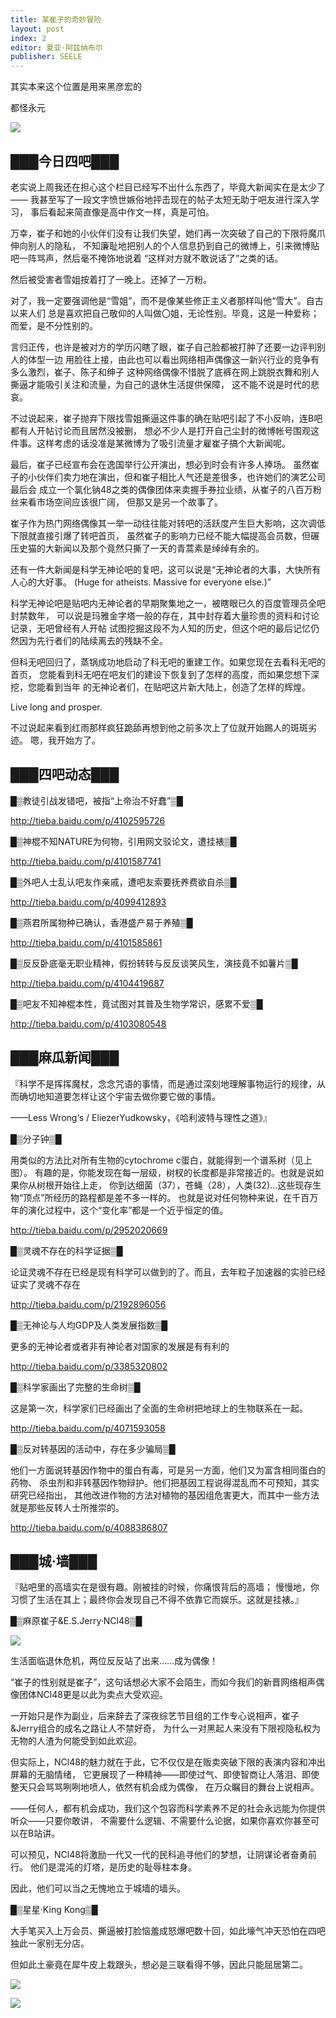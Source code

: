 ```yaml
---
title: 某崔子的奇妙冒险
layout: post
index: 2
editor: 夏亚·阿兹纳布尔
publisher: SEELE
---
```



其实本来这个位置是用来黑彦宏的

都怪永元

![](/candle/02/cover.jpg)


<!--
Candle简报®是一份面向进化论吧、无神论者吧、转基因吧和怀疑探索者吧吧友的电子读物，
尽管临近期中懒癌疫情肆虐，但这仍阻止不了我们的编辑团队为您继续奉上四吧最新鲜有趣的资讯。
我们所传播的是娱乐，而娱乐是不怕懒癌的。

Candle简报®立足四吧、放眼全球……

……剩下的部分懒得写了
-->


███今日四吧███
-------------

老实说上周我还在担心这个栏目已经写不出什么东西了，毕竟大新闻实在是太少了——
我甚至写了一段文字愤世嫉俗地抨击现在的帖子太短无助于吧友进行深入学习，
事后看起来简直像是高中作文一样，真是可怕。

万幸，崔子和她的小伙伴们没有让我们失望，她们再一次突破了自己的下限将魔爪伸向别人的隐私，
不知廉耻地把别人的个人信息扔到自己的微博上，引来微博贴吧一阵骂声，然后毫不掩饰地说着
“这样对方就不敢说话了”之类的话。

然后被受害者雪姐按着打了一晚上。还掉了一万粉。

对了，我一定要强调他是“雪姐”，而不是像某些修正主义者那样叫他“雪大”。自古以来人们
总是喜欢把自己敬仰的人叫做〇姐，无论性别。毕竟，这是一种爱称；而爱，是不分性别的。

言归正传，也许是被对方的学历闪瞎了眼，崔子自己脸都被打肿了还要一边评判别人的体型一边
用脸往上接，由此也可以看出网络相声偶像这一新兴行业的竞争有多么激烈，崔子、陈子和绅子
这种网络偶像不惜脱了底裤在网上跳脱衣舞和别人撕逼才能吸引关注和流量，为自己的退休生活提供保障，
这不能不说是时代的悲哀。

不过说起来，崔子抛弃下限找雪姐撕逼这件事的确在贴吧引起了不小反响，连B吧都有人开帖讨论而且居然没被删，
想必不少人是打开自己尘封的微博帐号围观这件事。这样考虑的话没准是某微博为了吸引流量才雇崔子搞个大新闻呢。

最后，崔子已经宣布会在逸国举行公开演出，想必到时会有许多人捧场。
虽然崔子的小伙伴们卖力地在演出，但和崔子相比人气还是差很多，也许她们的演艺公司最后会
成立一个氯化钠48之类的偶像团体来卖握手券拉业绩，从崔子的八百万粉丝来看市场空间应该很广阔，
但那又是另一个故事了。

崔子作为热门网络偶像其一举一动往往能对转吧的活跃度产生巨大影响，这次调低下限就直接引爆了转吧首页，
虽然崔子的影响力已经不能大幅提高会员数，但碾压史猫的大新闻以及那个竟然只撕了一天的青蒿素是绰绰有余的。

还有一件大新闻是科学无神论吧的复吧，这可以说是“无神论者的大事，大快所有人心的大好事。
(Huge for atheists. Massive for everyone else.)”

科学无神论吧是贴吧内无神论者的早期聚集地之一，被瞎眼已久的百度管理员全吧封禁数年，
可以说是玛雅金字塔一般的存在，其中封存着大量珍贵的资料和讨论记录，无吧曾经有人开帖
试图挖掘这段不为人知的历史，但这个吧的最后记忆仍然因为先行者们的陆续离去的残缺不全。

但科无吧回归了，蒸锅成功地启动了科无吧的重建工作。如果您现在去看科无吧的首页，
您能看到科无吧在吧友们的建设下恢复到了怎样的高度，而如果您想下深挖，您能看到当年
的无神论者们，在贴吧这片新大陆上，创造了怎样的辉煌。

Live long and prosper.

不过说起来看到红雨那样疯狂跪舔再想到他之前多次上了位就开始踢人的斑斑劣迹。
嗯，我开始方了。



███四吧动态███
-------------

█▒教徒引战发错吧，被指“上帝治不好蠢”▒█

http://tieba.baidu.com/p/4102595726

█▒神棍不知NATURE为何物，引用网文驳论文，遭挂裱▒█

http://tieba.baidu.com/p/4101587741

█▒外吧人士乱认吧友作亲戚，遭吧友索要抚养费欲自杀▒█

http://tieba.baidu.com/p/4099412893

█▒燕君所属物种已确认，香港盛产易于养殖▒█

http://tieba.baidu.com/p/4101585861

█▒反反卧底毫无职业精神，假扮转转与反反谈笑风生，演技竟不如薯片▒█

http://tieba.baidu.com/p/4104419687

█▒吧友不知神棍本性，竟试图对其普及生物学常识，感累不爱▒█

http://tieba.baidu.com/p/4103080548



███麻瓜新闻███
-------------

『科学不是挥挥魔杖，念念咒语的事情，而是通过深刻地理解事物运行的规律，从而确切地知道要怎样让这个宇宙去做你要它做的事情。

——Less Wrong‘s / EliezerYudkowsky，《哈利波特与理性之道》』


█▒分子钟▒█

用类似的方法比对所有生物的cytochrome c蛋白，就能得到一个谱系树（见上图）。
有趣的是，你能发现在每一层级，树杈的长度都是非常接近的。也就是说如果你从树根开始往上走，
你到达细菌（37），苍蝇（28），人类(32)...这些现存生物“顶点”所经历的路程都是差不多一样的。
也就是说对任何物种来说，在千百万年的演化过程中，这个“变化率”都是一个近乎恒定的值。

http://tieba.baidu.com/p/2952020669


█▒灵魂不存在的科学证据▒█

论证灵魂不存在已经是现有科学可以做到的了。而且，去年粒子加速器的实验已经证实了灵魂不存在

http://tieba.baidu.com/p/2192896056


█▒无神论与人均GDP及人类发展指数▒█

更多的无神论者或者非有神论者对国家的发展是有有利的

http://tieba.baidu.com/p/3385320802


█▒科学家画出了完整的生命树▒█

这是第一次，科学家们已经画出了全面的生命树把地球上的生物联系在一起。

http://tieba.baidu.com/p/4071593058


█▒反对转基因的活动中，存在多少骗局▒█

他们一方面说转基因作物中的蛋白有毒，可是另一方面，他们又为富含相同蛋白的药物、
杀虫剂和非转基因作物辩护。他们把基因工程说得混乱而不可预知，其实研究已经指出，
其他改进作物的方法对植物的基因组危害更大，而其中一些方法就是那些反转人士所推崇的。

http://tieba.baidu.com/p/4088386807




███城·墙███
-------------

『贴吧里的高墙实在是很有趣。刚被挂的时候，你痛恨背后的高墙；
慢慢地，你习惯了生活在其上；最终你会发现自己不得不依靠它而娱乐。这就是挂裱。』

█▒麻原崔子&E.S.Jerry·NCl48▒█

![](/candle/02/NCl48.jpg)

生活面临退休危机，两位反反站了出来……成为偶像！

“崔子的性别就是崔子”，这句话想必大家不会陌生，而如今我们的新晋网络相声偶像团体NCl48更是以此为卖点大受欢迎。

一开始只是作为副业，后来辞去了深夜综艺节目组的工作专心说相声，崔子&Jerry组合的成名之路让人不禁好奇，
为什么一对黑起人来没有下限视隐私权为无物的人渣为何能受到如此欢迎。

但实际上，NCl48的魅力就在于此，它不仅仅是在贩卖突破下限的表演内容和冲出屏幕的无脑情绪，
它更展现了一种精神——即使过气、即使智商让人落泪、即使整天只会骂骂咧咧地喷人，依然有机会成为偶像，
在万众瞩目的舞台上说相声。

——任何人，都有机会成功，我们这个包容而科学素养不足的社会永远能为你提供听众——只要你敢讲，
不需要什么逻辑、不需要什么论据，如果你喜欢你甚至可以在B站讲。

可以预见，NCl48将激励一代又一代的民科追寻他们的梦想，让阴谋论者奋勇前行。
他们是混沌的灯塔，是历史的耻辱柱本身。

因此，他们可以当之无愧地立于城墙的墙头。


█▒星星·King Kong▒█

大手笔买入上万会员、撕逼被打脸恼羞成怒爆吧数十回，如此壕气冲天恐怕在四吧独此一家别无分店。

但如此土豪竟在犀牛皮上栽跟头，想必是三联看得不够，因此只能屈居第二。


![](/candle/02/AD.jpg)

![](/candle/02/WARNING.jpg)

<!--

▒▒▒▒▒▒▒▒▒▒▒▒▒▒WARNING▒▒▒▒▒▒▒▒▒▒▒▒▒▒

懒癌已经突破了Candle编辑部第三层的Deadline，四层以下的所有人员推定损失。

我们急切地期待您的来稿，您的稿件能帮助我们的编辑抵御懒癌，使我们的员工和读者脱离
刷微博的苦海。

无论是正常向科普文章、内容可疑的贴吧政治学、恶意满满的挂裱还是脑洞奇大的文学作品都可以接受。

您可以选择署上任何名字。

我们既不承认也不否认我们将会采用您的作品。

我们的邮箱: candle.briefing@qq.com

-->
